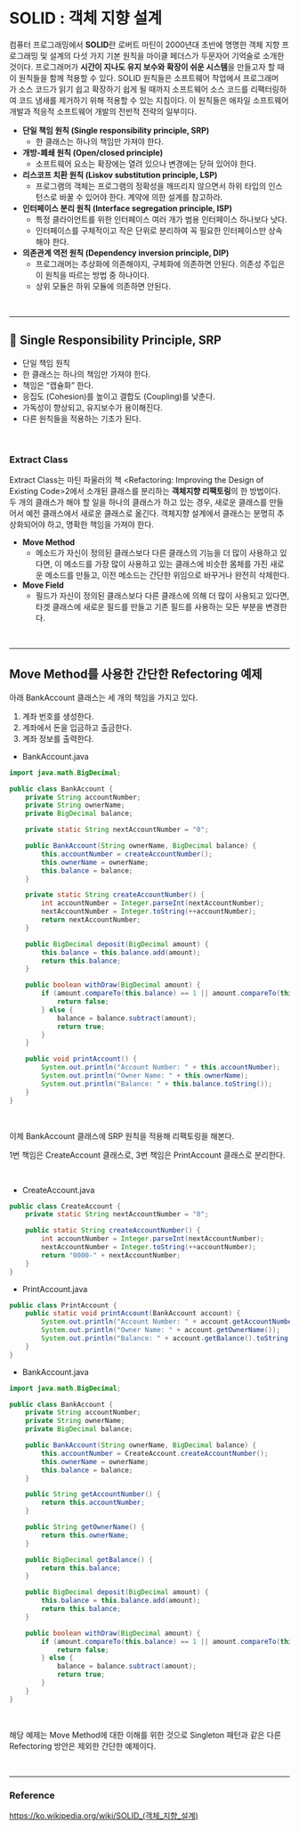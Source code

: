 # SOLID : 객체 지향 설계

컴퓨터 프로그래밍에서 **SOLID**란 로버트 마틴이 2000년대 초반에 명명한 객체 지향 프로그래밍 및 설계의 다섯 가지 기본 원칙을 마이클 페더스가 두문자어 기억술로 소개한 것이다. 프로그래머가 **시간이 지나도 유지 보수와 확장이 쉬운 시스템**을 만들고자 할 때 이 원칙들을 함께 적용할 수 있다. SOLID 원칙들은 소프트웨어 작업에서 프로그래머가 소스 코드가 읽기 쉽고 확장하기 쉽게 될 때까지 소프트웨어 소스 코드를 리팩터링하여 코드 냄새를 제거하기 위해 적용할 수 있는 지침이다. 이 원칙들은 애자일 소프트웨어 개발과 적응적 소프트웨어 개발의 전반적 전략의 일부이다.

- **단일 책임 원칙 (Single responsibility principle, SRP)**
    - 한 클래스는 하나의 책임만 가져야 한다.
- **개방-폐쇄 원칙 (Open/closed principle)**
    - 소프트웨어 요소는 확장에는 열려 있으나 변경에는 닫혀 있어야 한다.
- **리스코프 치환 원칙 (Liskov substitution principle, LSP)**
    - 프로그램의 객체는 프로그램의 정확성을 깨뜨리지 않으면서 하위 타입의 인스턴스로 바꿀 수 있어야 한다. 계약에 의한 설계를 참고하라.
- **인터페이스 분리 원칙 (Interface segregation principle, ISP)**
    - 특정 클라이언트를 위한 인터페이스 여러 개가 범용 인터페이스 하나보다 낫다.
    - 인터페이스를 구체적이고 작은 단위로 분리하여 꼭 필요한 인터페이스만 상속해야 한다.
- **의존관계 역전 원칙 (Dependency inversion principle, DIP)**
    - 프로그래머는 추상화에 의존해야지, 구체화에 의존하면 안된다. 의존성 주입은 이 원칙을 따르는 방법 중 하나이다.
    - 상위 모듈은 하위 모듈에 의존하면 안된다.

<br>

---

## 🌟 Single Responsibility Principle, SRP

- 단일 책임 원칙
- 한 클래스는 하나의 책임만 가져야 한다.
- 책임은 “캡슐화” 한다.
- 응집도 (Cohesion)를 높이고 결합도 (Coupling)를 낮춘다.
- 가독성이 향상되고, 유지보수가 용이해진다.
- 다른 원칙들을 적용하는 기초가 된다.

<br>

### Extract Class

Extract Class는 마틴 파울러의 책 <Refactoring: Improving the Design of Existing Code>2에서 소개된 클래스를 분리하는 **객체지향 리팩토링**의 한 방법이다. 두 개의 클래스가 해야 할 일을 하나의 클래스가 하고 있는 경우, 새로운 클래스를 만들어서 예전 클래스에서 새로운 클래스로 옮긴다. 객체지향 설계에서 클래스는 분명히 추상화되어야 하고, 명확한 책임을 가져야 한다.

- **Move Method**
    - 메소드가 자신이 정의된 클래스보다 다른 클래스의 기능을 더 많이 사용하고 있다면, 이 메소드를 가장 많이 사용하고 있는 클래스에 비슷한 몸체를 가진 새로운 메소드를 만들고, 이전 메소드는 간단한 위임으로 바꾸거나 완전히 삭제한다.
- **Move Field**
    - 필드가 자신이 정의된 클래스보다 다른 클래스에 의해 더 많이 사용되고 있다면, 타겟 클래스에 새로운 필드를 만들고 기존 필드를 사용하는 모든 부분을 변경한다.

<br>

---

## Move Method를 사용한 간단한 Refectoring 예제

아래 BankAccount 클래스는 세 개의 책임을 가지고 있다.

1. 계좌 번호를 생성한다.
2. 계좌에서 돈을 입금하고 출금한다.
3. 계좌 정보를 출력한다.

- BankAccount.java

```java
import java.math.BigDecimal;

public class BankAccount {
    private String accountNumber;
    private String ownerName;
    private BigDecimal balance;

    private static String nextAccountNumber = "0";

    public BankAccount(String ownerName, BigDecimal balance) {
        this.accountNumber = createAccountNumber();
        this.ownerName = ownerName;
        this.balance = balance;
    }

    private static String createAccountNumber() {
        int accountNumber = Integer.parseInt(nextAccountNumber);
        nextAccountNumber = Integer.toString(++accountNumber);
        return nextAccountNumber;
    }

    public BigDecimal deposit(BigDecimal amount) {
        this.balance = this.balance.add(amount);
        return this.balance;
    }

    public boolean withDraw(BigDecimal amount) {
        if (amount.compareTo(this.balance) == 1 || amount.compareTo(this.balance) == 0) {
            return false;
        } else {
            balance = balance.subtract(amount);
            return true;
        }
    }

    public void printAccount() {
        System.out.println("Account Number: " + this.accountNumber);
        System.out.println("Owner Name: " + this.ownerName);
        System.out.println("Balance: " + this.balance.toString());
    }
}
```

<br>

이제 BankAccount 클래스에 SRP 원칙을 적용해 리팩토링을 해본다.

1번 책임은 CreateAccount 클래스로, 3번 책임은 PrintAccount 클래스로 분리한다.

<br>

- CreateAccount.java

```java
public class CreateAccount {
    private static String nextAccountNumber = "0";

    public static String createAccountNumber() {
        int accountNumber = Integer.parseInt(nextAccountNumber);
        nextAccountNumber = Integer.toString(++accountNumber);
        return "0000-" + nextAccountNumber;
    }
}
```

- PrintAccount.java

```java
public class PrintAccount {
    public static void printAccount(BankAccount account) {
        System.out.println("Account Number: " + account.getAccountNumber());
        System.out.println("Owner Name: " + account.getOwnerName());
        System.out.println("Balance: " + account.getBalance().toString());
    }
}
```

- BankAccount.java

```java
import java.math.BigDecimal;

public class BankAccount {
    private String accountNumber;
    private String ownerName;
    private BigDecimal balance;

    public BankAccount(String ownerName, BigDecimal balance) {
        this.accountNumber = CreateAccount.createAccountNumber();
        this.ownerName = ownerName;
        this.balance = balance;
    }

    public String getAccountNumber() {
        return this.accountNumber;
    }

    public String getOwnerName() {
        return this.ownerName;
    }

    public BigDecimal getBalance() {
        return this.balance;
    }

    public BigDecimal deposit(BigDecimal amount) {
        this.balance = this.balance.add(amount);
        return this.balance;
    }

    public boolean withDraw(BigDecimal amount) {
        if (amount.compareTo(this.balance) == 1 || amount.compareTo(this.balance) == 0) {
            return false;
        } else {
            balance = balance.subtract(amount);
            return true;
        }
    }
}
```

<br>

해당 예제는 Move Method에 대한 이해를 위한 것으로 Singleton 패턴과 같은 다른 Refectoring 방안은 제외한 간단한 예제이다.

<br>

---

### Reference
https://ko.wikipedia.org/wiki/SOLID_(객체_지향_설계)